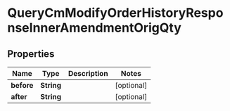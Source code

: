 

# QueryCmModifyOrderHistoryResponseInnerAmendmentOrigQty


## Properties

| Name | Type | Description | Notes |
|------------ | ------------- | ------------- | -------------|
|**before** | **String** |  |  [optional] |
|**after** | **String** |  |  [optional] |



